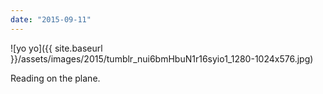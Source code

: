 ```yaml
---
date: "2015-09-11"
---
```


![yo yo]({{ site.baseurl }}/assets/images/2015/tumblr_nui6bmHbuN1r16syio1_1280-1024x576.jpg)

Reading on the plane.
